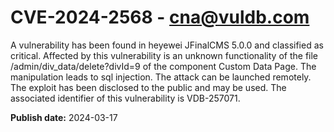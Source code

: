 # CVE-2024-2568 - cna@vuldb.com

A vulnerability has been found in heyewei JFinalCMS 5.0.0 and classified as critical. Affected by this vulnerability is an unknown functionality of the file /admin/div_data/delete?divId=9 of the component Custom Data Page. The manipulation leads to sql injection. The attack can be launched remotely. The exploit has been disclosed to the public and may be used. The associated identifier of this vulnerability is VDB-257071.

**Publish date:** 2024-03-17
